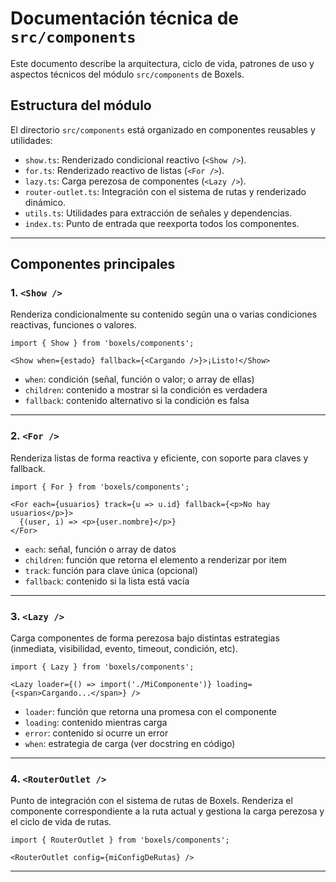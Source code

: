 # Documentación técnica de `src/components`

Este documento describe la arquitectura, ciclo de vida, patrones de uso y aspectos técnicos del módulo `src/components` de Boxels.

## Estructura del módulo

El directorio `src/components` está organizado en componentes reusables y utilidades:

- `show.ts`: Renderizado condicional reactivo (`<Show />`).
- `for.ts`: Renderizado reactivo de listas (`<For />`).
- `lazy.ts`: Carga perezosa de componentes (`<Lazy />`).
- `router-outlet.ts`: Integración con el sistema de rutas y renderizado dinámico.
- `utils.ts`: Utilidades para extracción de señales y dependencias.
- `index.ts`: Punto de entrada que reexporta todos los componentes.

---

## Componentes principales

### 1. `<Show />`
Renderiza condicionalmente su contenido según una o varias condiciones reactivas, funciones o valores.

```tsx
import { Show } from 'boxels/components';

<Show when={estado} fallback={<Cargando />}>¡Listo!</Show>
```

- `when`: condición (señal, función o valor; o array de ellas)
- `children`: contenido a mostrar si la condición es verdadera
- `fallback`: contenido alternativo si la condición es falsa

---

### 2. `<For />`
Renderiza listas de forma reactiva y eficiente, con soporte para claves y fallback.

```tsx
import { For } from 'boxels/components';

<For each={usuarios} track={u => u.id} fallback={<p>No hay usuarios</p>}>
  {(user, i) => <p>{user.nombre}</p>}
</For>
```

- `each`: señal, función o array de datos
- `children`: función que retorna el elemento a renderizar por item
- `track`: función para clave única (opcional)
- `fallback`: contenido si la lista está vacía

---

### 3. `<Lazy />`
Carga componentes de forma perezosa bajo distintas estrategias (inmediata, visibilidad, evento, timeout, condición, etc).

```tsx
import { Lazy } from 'boxels/components';

<Lazy loader={() => import('./MiComponente')} loading={<span>Cargando...</span>} />
```

- `loader`: función que retorna una promesa con el componente
- `loading`: contenido mientras carga
- `error`: contenido si ocurre un error
- `when`: estrategia de carga (ver docstring en código)

---

### 4. `<RouterOutlet />`
Punto de integración con el sistema de rutas de Boxels. Renderiza el componente correspondiente a la ruta actual y gestiona la carga perezosa y el ciclo de vida de rutas.

```tsx
import { RouterOutlet } from 'boxels/components';

<RouterOutlet config={miConfigDeRutas} />
```

---